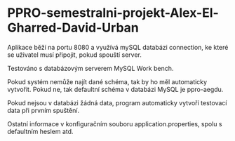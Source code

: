 # PPRO-semestralni-projekt-Alex-El-Gharred-David-Urban
 Aplikace běží na portu 8080 a využívá mySQL databázi connection, ke které se uživatel musí připojit, pokud spouští server.

Testováno s databázovým serverem MySQL Work bench.

Pokud systém nemůže najít dané schéma, tak by ho měl automaticky vytvořit.
Pokud ne, tak defaultní schéma v databázi MySQL je ppro-aegdu.

Pokud nejsou v databázi žádná data, program automaticky vytvoří testovací data při prvním spuštění.

 Ostatní informace v konfiguračním souboru application.properties, spolu s defaultním heslem atd.
 
 



